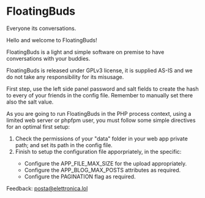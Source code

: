 # FloatingBuds
Everyone its conversations.

Hello and welcome to FloatingBuds!<br>
	   
FloatingBuds is a light and simple software on premise to have conversations with your buddies.<br>
	   
FloatingBuds is released under GPLv3 license, it is supplied AS-IS and we do not take any responsibility for its misusage.<br>
	   
First step, use the left side panel password and salt fields to create the hash to every of your friends in the config file. Remember to manually set there also the salt value.<br>
	   
As you are going to run FloatingBuds in the PHP process context, using a limited web server or phpfpm user, you must follow some simple directives for an optimal first setup:<br>

 <ol>
 <li>Check the permissions of your "data" folder in your web app private path; and set its path in the config file.</li>
     <li>Finish to setup the configuration file apporpriately, in the specific:</li>
     <ul>
       <li>Configure the APP_FILE_MAX_SIZE for the upload appropriately.</li>
       <li>Configure the APP_BLOG_MAX_POSTS attributes as required.</li>
       <li>Configure the PAGINATION flag as required.</li>	      
     </ul>
 </ol>
	   
Feedback: <a href="mailto:posta@elettronica.lol">posta@elettronica.lol</a>

